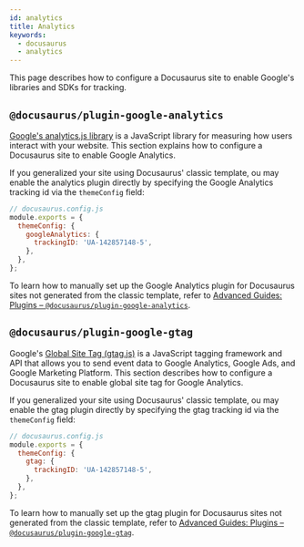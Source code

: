```yaml
---
id: analytics
title: Analytics
keywords:
  - docusaurus
  - analytics
---
```


This page describes how to configure a Docusaurus site to enable Google's libraries and SDKs for tracking.

## `@docusaurus/plugin-google-analytics`

[Google's analytics.js library](https://developers.google.com/analytics/devguides/collection/analyticsjs/) is a JavaScript library for measuring how users interact with your website. This section explains how to configure a Docusaurus site to enable Google Analytics.

If you generalized your site using Docusaurus' classic template, ou may enable the analytics plugin directly by specifying the Google Analytics tracking id via the `themeConfig` field:

```js
// docusaurus.config.js
module.exports = {
  themeConfig: {
    googleAnalytics: {
      trackingID: 'UA-142857148-5',
    },
  },
};
```

To learn how to manually set up the Google Analytics plugin for Docusaurus sites not generated from the classic template, refer to [Advanced Guides: Plugins – `@docusaurus/plugin-google-analytics`](advanced-plugins.md#docusaurusplugin-google-analytics).

## `@docusaurus/plugin-google-gtag`

Google's [Global Site Tag (gtag.js)](https://developers.google.com/analytics/devguides/collection/gtagjs/) is a JavaScript tagging framework and API that allows you to send event data to Google Analytics, Google Ads, and Google Marketing Platform. This section describes how to configure a Docusaurus site to enable global site tag for Google Analytics.

If you generalized your site using Docusaurus' classic template, ou may enable the gtag plugin directly by specifying the gtag tracking id via the `themeConfig` field:

```js
// docusaurus.config.js
module.exports = {
  themeConfig: {
    gtag: {
      trackingID: 'UA-142857148-5',
    },
  },
};
```

To learn how to manually set up the gtag plugin for Docusaurus sites not generated from the classic template, refer to [Advanced Guides: Plugins – `@docusaurus/plugin-google-gtag`](advanced-plugins.md#docusaurusplugin-google-gtag).
